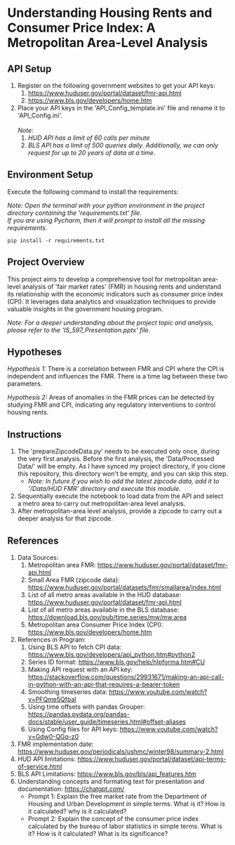 # Understanding Housing Rents and Consumer Price Index: A Metropolitan Area-Level Analysis

## API Setup
1. Register on the following government websites to get your API keys:
    1. https://www.huduser.gov/portal/dataset/fmr-api.html
    2. https://www.bls.gov/developers/home.htm
2. Place your API keys in the 'API_Config_template.ini' file and rename it to 'API_Config.ini'.\
\
_Note:_
   1. *HUD API has a limit of 60 calls per minute* 
   2. *BLS API has a limit of 500 queries daily. Additionally, we can only request for up to 20 years of data at a time.*

## Environment Setup
Execute the following command to install the requirements:

_Note: Open the terminal with your python environment in the project directory containing the 'requirements.txt' file.\
If you are using Pycharm, then it will prompt to install all the missing requirements._

`pip install -r requirements.txt`

## Project Overview
This project aims to develop a comprehensive tool for metropolitan area-level analysis of 'fair market rates'
(FMR) in housing rents and understand its relationship with the economic indicators such as consumer price index (CPI).
It leverages data analytics and visualization techniques
to provide valuable insights in the government housing program.

_Note: For a deeper understanding about the project topic and analysis, please refer to the 'IS_597_Presentation.pptx'
 file._

## Hypotheses
_Hypothesis 1:_ There is a correlation between FMR and CPI where the CPI is independent and influences the FMR. There is a time lag between these two parameters.

_Hypothesis 2:_ Areas of anomalies in the FMR prices can be detected by studying FMR and CPI, indicating any regulatory interventions to control housing rents.


## Instructions
1. The 'prepareZipcodeData.py' needs to be executed only once, during the very first analysis. Before the first analysis, the 'Data/Processed Data/' will be empty. As I have synced my project directory, if you clone this repository, this directory won't be empty, and you can skip this step.
   * _Note: In future if you wish to add the latest zipcode data, add it to '/Data/HUD FMR' directory and execute this module._ 
2. Sequentially execute the notebook to load data from the API and select a metro area to carry out metropolitan-area level analysis.
3. After metropolitan-area level analysis, provide a zipcode to carry out a deeper analysis for that zipcode.




## References
1. Data Sources:
   1. Metropolitan area FMR: https://www.huduser.gov/portal/dataset/fmr-api.html
   2. Small Area FMR (zipcode data): https://www.huduser.gov/portal/datasets/fmr/smallarea/index.html
   3. List of all metro areas available in the HUD database: https://www.huduser.gov/portal/dataset/fmr-api.html
   4. List of all metro areas available in the BLS database: https://download.bls.gov/pub/time.series/mw/mw.area
   5. Metropolitan area Consumer Price Index (CPI): https://www.bls.gov/developers/home.htm
2. References in Program:
   1. Using BLS API to fetch CPI data: https://www.bls.gov/developers/api_python.htm#python2
   2. Series ID format: https://www.bls.gov/help/hlpforma.htm#CU
   3. Making API request with an API key: https://stackoverflow.com/questions/29931671/making-an-api-call-in-python-with-an-api-that-requires-a-bearer-token
   4. Smoothing timeseries data: https://www.youtube.com/watch?v=PFQme5QfpaI
   5. Using time offsets with pandas Grouper: https://pandas.pydata.org/pandas-docs/stable/user_guide/timeseries.html#offset-aliases
   6. Using Config files for API keys: https://www.youtube.com/watch?v=Gdw0-QGq-z0
3. FMR implementation date: https://www.huduser.gov/periodicals/ushmc/winter98/summary-2.html
4. HUD API limitations: https://www.huduser.gov/portal/dataset/api-terms-of-service.html
5. BLS API Limitations: https://www.bls.gov/bls/api_features.htm
6. Understanding concepts and formating text for presentation and documentation: https://chatgpt.com/
   * Prompt 1: Explain the free market rate from the Department of Housing and Urban Development in simple terms. What is it? How is it calculated? why is it calculated?
   * Prompt 2: Explain the concept of the consumer price index calculated by the bureau of labor statistics in simple terms. What is it? How is it calculated? What is its significance?
